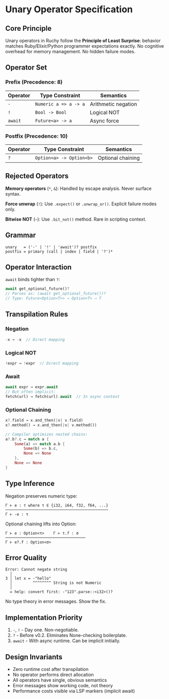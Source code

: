 # Unary Operator Specification

## Core Principle

Unary operators in Ruchy follow the **Principle of Least Surprise**: behavior matches Ruby/Elixir/Python programmer expectations exactly. No cognitive overhead for memory management. No hidden failure modes.

## Operator Set

### Prefix (Precedence: 8)

| Operator | Type Constraint | Semantics |
|----------|----------------|-----------|
| `-` | `Numeric a => a -> a` | Arithmetic negation |
| `!` | `Bool -> Bool` | Logical NOT |
| `await` | `Future<a> -> a` | Async force |

### Postfix (Precedence: 10)

| Operator | Type Constraint | Semantics |
|----------|----------------|-----------|
| `?` | `Option<a> -> Option<b>` | Optional chaining |

## Rejected Operators

**Memory operators** (`*`, `&`): Handled by escape analysis. Never surface syntax.

**Force unwrap** (`!`): Use `.expect()` or `.unwrap_or()`. Explicit failure modes only.

**Bitwise NOT** (`~`): Use `.bit_not()` method. Rare in scripting context.

## Grammar

```ebnf
unary   = ('-' | '!' | 'await')? postfix
postfix = primary (call | index | field | '?')*
```

## Operator Interaction

`await` binds tighter than `?`:
```rust
await get_optional_future()?
// Parses as: (await get_optional_future())?
// Type: Future<Option<T>> → Option<T> → T
```

## Transpilation Rules

### Negation
```rust
-x → -x  // Direct mapping
```

### Logical NOT
```rust
!expr → !expr  // Direct mapping
```

### Await
```rust
await expr → expr.await
// But often implicit:
fetch(url) → fetch(url).await  // In async context
```

### Optional Chaining
```rust
x?.field → x.and_then(|v| v.field)
x?.method() → x.and_then(|v| v.method())

// Compiler optimizes nested chains:
a?.b?.c → match a {
    Some(a) => match a.b {
        Some(b) => b.c,
        None => None
    },
    None => None
}
```

## Type Inference

Negation preserves numeric type:
```
Γ ⊢ e : τ where τ ∈ {i32, i64, f32, f64, ...}
─────────────────────────────────────────────
Γ ⊢ -e : τ
```

Optional chaining lifts into Option:
```
Γ ⊢ e : Option<τ>    Γ ⊢ τ.f : σ
───────────────────────────────────
Γ ⊢ e?.f : Option<σ>
```

## Error Quality

```
Error: Cannot negate string
  │
3 │ let x = -"hello"
  │         ^^^^^^^^ String is not Numeric
  │
  = help: convert first: -"123".parse::<i32>()?
```

No type theory in error messages. Show the fix.

## Implementation Priority

1. `-`, `!` - Day one. Non-negotiable.
2. `?` - Before v0.2. Eliminates None-checking boilerplate.
3. `await` - With async runtime. Can be implicit initially.

## Design Invariants

- Zero runtime cost after transpilation
- No operator performs direct allocation
- All operators have single, obvious semantics
- Error messages show working code, not theory
- Performance costs visible via LSP markers (implicit await)